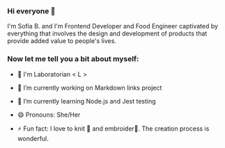 ### Hi everyone 👋

I'm Sofía B. and I'm Frontend Developer and Food Engineer captivated by everything that involves the design and development of products that provide added
value to people's lives. 

### Now let me tell you a bit about myself:
- 🧠 I'm Laboratorian < L >

- 🔭 I’m currently working on Markdown links project
- 🌱 I’m currently learning Node.js and Jest testing
- 😄 Pronouns: She/Her
- ⚡ Fun fact: I love to knit 🧶 and embroider🧵. The creation process is wonderful.  



<!--
**Sofia0422/Sofia0422** is a ✨ _special_ ✨ repository because its `README.md` (this file) appears on your GitHub profile.

Here are some ideas to get you started:

- 👯 I’m looking to collaborate on ...
- 🤔 I’m looking for help with ...
- 💬 Ask me about ...
- 📫 How to reach me: ...


-->
